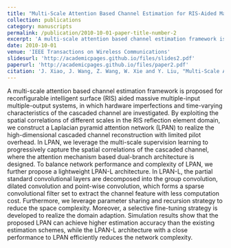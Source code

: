 ```yaml
---
title: "Multi-Scale Attention Based Channel Estimation for RIS-Aided Massive MIMO Systems"
collection: publications
category: manuscripts
permalink: /publication/2010-10-01-paper-title-number-2
excerpt: 'A multi-scale attention based channel estimation framework is proposed for reconfigurable intelligent surface (RIS) aided massive multiple-input multiple-output systems, in which hardware imperfections and time-varying characteristics of the cascaded channel are investigated. By exploiting the spatial correlations of different scales in the RIS reflection element domain, we construct a Laplacian pyramid attention network (LPAN) to realize the high-dimensional cascaded channel reconstruction with limited pilot overhead. Furthermore, we leverage parameter sharing and recursion strategy to reduce the space complexity. Moreover, a selective fine-tuning strategy is developed to realize the domain adaption. The code is available at [LPAN](https://github.com/WiCi-Lab/LPAN)'
date: 2010-10-01
venue: 'IEEE Transactions on Wireless Communications'
slidesurl: 'http://academicpages.github.io/files/slides2.pdf'
paperurl: 'http://academicpages.github.io/files/paper2.pdf'
citation: 'J. Xiao, J. Wang, Z. Wang, W. Xie and Y. Liu, "Multi-Scale Attention Based Channel Estimation for RIS-Aided Massive MIMO Systems," in IEEE Transactions on Wireless Communications, vol. 23, no. 6, pp. 5969-5984, June 2024, doi: 10.1109/TWC.2023.3329387. '
---
```


A multi-scale attention based channel estimation framework is proposed for reconfigurable intelligent surface (RIS) aided massive multiple-input multiple-output systems, in which hardware imperfections and time-varying characteristics of the cascaded channel are investigated. By exploiting the spatial correlations of different scales in the RIS reflection element domain, we construct a Laplacian pyramid attention network (LPAN) to realize the high-dimensional cascaded channel reconstruction with limited pilot overhead. In LPAN, we leverage the multi-scale supervision learning to progressively capture the spatial correlations of the cascaded channel, where the attention mechanism based dual-branch architecture is designed. To balance network performance and complexity of LPAN, we further propose a lightweight LPAN-L architecture. In LPAN-L, the partial standard convolutional layers are decomposed into the group convolution, dilated convolution and point-wise convolution, which forms a sparse convolutional filter set to extract the channel feature with less computation cost. Furthermore, we leverage parameter sharing and recursion strategy to reduce the space complexity. Moreover, a selective fine-tuning strategy is developed to realize the domain adaption. Simulation results show that the proposed LPAN can achieve higher estimation accuracy than the existing estimation schemes, while the LPAN-L architecture with a close performance to LPAN efficiently reduces the network complexity. 
